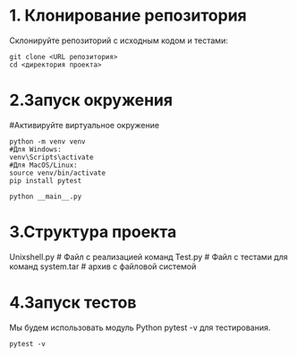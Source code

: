 # 1. Клонирование репозитория
Склонируйте репозиторий с исходным кодом и тестами:
```
git clone <URL репозитория>
cd <директория проекта>
```

# 2.Запуск окружения
#Активируйте виртуальное окружение
```
python -m venv venv
#Для Windows:
venv\Scripts\activate
#Для MacOS/Linux:
source venv/bin/activate
pip install pytest

python __main__.py
```

# 3.Структура проекта
Unixshell.py           # Файл с реализацией команд
Test.py      # Файл с тестами для команд
system.tar # архив с файловой системой

# 4.Запуск тестов
Мы будем использовать модуль Python pytest -v для тестирования.
```
pytest -v
```
